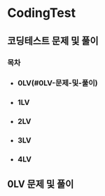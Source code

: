 # CodingTest

## 코딩테스트 문제 및 풀이

### 목차
+ ### 0LV(#0LV-문제-및-풀이)
+ ### 1LV
+ ### 2LV
+ ### 3LV
+ ### 4LV

## 0LV 문제 및 풀이
